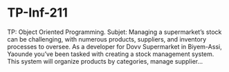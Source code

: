 # TP-Inf-211
TP: Object Oriented Programming. Subjet: Managing a supermarket’s stock can be challenging, with numerous products, suppliers, and inventory processes to oversee. As a developer for Dovv Supermarket in Biyem-Assi, Yaounde you’ve been tasked with creating a stock management system. This system will organize products by categories, manage supplier...
